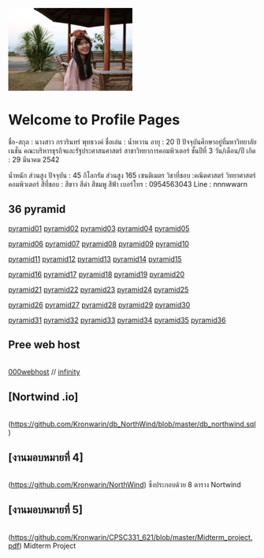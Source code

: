 <html>
<meta name="viewport" content="width=device-width, initial-scale=1">
<link rel="stylesheet" href="https://www.w3schools.com/w3css/4/w3.css">
<body>
    <div class="w3-container">
        <br /> <br /> <br /> 
  <img src="IMG_6102.JPG" class="w3-round-xxlarge" w3-center style="width:50%">
</div>
</body>
</html>


# Welcome to Profile Pages

ชื่อ-สกุล : นางสาว กรวรินทร์ พุทธวงค์
ชื่อเล่น : น้ำหวาน
อายุ : 20 ปี
ปัจจุบันศึกษาอยู่ที่มหาวิทยาลัยเนชั่น
คณะบริหารธุรกิจและรัฐประศาสนศาสตร์
สาขาวิทยาการคอมพิวเตอร์ ชั้นปีที่ 3
วัน/เดือน/ปี เกิด : 29 มีนาคม 2542

น้ำหนัก ส่วนสูง ปัจจุบัน : 45 กิโลกรัม ส่วนสูง 165 เซนติเมตร
วิชาที่ชอบ :คณิตศาสตร์ วิทยาศาสตร์ คอมพิวเตอร์
สีที่ชอบ : สีขาว สีดำ สีชมพู สีฟ้า
เบอร์โทร : 0954563043
Line : nnnwwarn

## 36 pyramid
<a href="https://github.com/Kronwarin/php_pyramid2/blob/master/namwarn_01.php" class="button">pyramid01</a>
<a href="https://github.com/Kronwarin/php_pyramid2/blob/master/namwarn_02.php" class="button">pyramid02</a>
<a href="https://github.com/Kronwarin/php_pyramid2/blob/master/namwarn_03.php" class="button">pyramid03</a>
<a href="https://github.com/Kronwarin/php_pyramid2/blob/master/namwarn_04.php" class="button">pyramid04</a>
<a href="https://github.com/Kronwarin/php_pyramid2/blob/master/namwarn_05.php" class="button">pyramid05</a>

<a href="https://github.com/Kronwarin/php_pyramid2/blob/master/namwarn_06.php" class="button">pyramid06</a>
<a href="https://github.com/Kronwarin/php_pyramid2/blob/master/namwarn_07.php" class="button">pyramid07</a>
<a href="https://github.com/Kronwarin/php_pyramid2/blob/master/namwarn_08.php" class="button">pyramid08</a>
<a href="https://github.com/Kronwarin/php_pyramid2/blob/master/namwarn_09.php" class="button">pyramid09</a>
<a href="https://github.com/Kronwarin/php_pyramid2/blob/master/namwarn_10.php" class="button">pyramid10</a>

<a href="https://github.com/Kronwarin/php_pyramid2/blob/master/namwarn_11.php" class="button">pyramid11</a>
<a href="https://github.com/Kronwarin/php_pyramid2/blob/master/namwarn_12.php" class="button">pyramid12</a>
<a href="https://github.com/Kronwarin/php_pyramid2/blob/master/namwarn_13.php" class="button">pyramid13</a>
<a href="https://github.com/Kronwarin/php_pyramid2/blob/master/namwarn_14.php" class="button">pyramid14</a>
<a href="https://github.com/Kronwarin/php_pyramid2/blob/master/namwarn_15.php" class="button">pyramid15</a>

<a href="https://github.com/Kronwarin/php_pyramid2/blob/master/namwarn_16.php" class="button">pyramid16</a>
<a href="https://github.com/Kronwarin/php_pyramid2/blob/master/namwarn_17.php" class="button">pyramid17</a>
<a href="https://github.com/Kronwarin/php_pyramid2/blob/master/namwarn_18.php" class="button">pyramid18</a>
<a href="https://github.com/Kronwarin/php_pyramid2/blob/master/namwarn_19.php" class="button">pyramid19</a>
<a href="https://github.com/Kronwarin/php_pyramid2/blob/master/namwarn_20.php" class="button">pyramid20</a>

<a href="https://github.com/Kronwarin/php_pyramid2/blob/master/namwarn_21.php" class="button">pyramid21</a>
<a href="https://github.com/Kronwarin/php_pyramid2/blob/master/namwarn_22.php" class="button">pyramid22</a>
<a href="https://github.com/Kronwarin/php_pyramid2/blob/master/namwarn_23.php" class="button">pyramid23</a>
<a href="https://github.com/Kronwarin/php_pyramid2/blob/master/namwarn_24.php" class="button">pyramid24</a>
<a href="https://github.com/Kronwarin/php_pyramid2/blob/master/namwarn_25.php" class="button">pyramid25</a>

<a href="https://github.com/Kronwarin/php_pyramid2/blob/master/namwarn_26.php" class="button">pyramid26</a>
<a href="https://github.com/Kronwarin/php_pyramid2/blob/master/namwarn_27.php" class="button">pyramid27</a>
<a href="https://github.com/Kronwarin/php_pyramid2/blob/master/namwarn_28.php" class="button">pyramid28</a>
<a href="https://github.com/Kronwarin/php_pyramid2/blob/master/namwarn_29.php" class="button">pyramid29</a>
<a href="https://github.com/Kronwarin/php_pyramid2/blob/master/namwarn_30.php" class="button">pyramid30</a>

<a href="https://github.com/Kronwarin/php_pyramid2/blob/master/namwarn_31.php" class="button">pyramid31</a>
<a href="https://github.com/Kronwarin/php_pyramid2/blob/master/namwarn_32.php" class="button">pyramid32</a>
<a href="https://github.com/Kronwarin/php_pyramid2/blob/master/namwarn_33.php" class="button">pyramid33</a>
<a href="https://github.com/Kronwarin/php_pyramid2/blob/master/namwarn_34.php" class="button">pyramid34</a>
<a href="https://github.com/Kronwarin/php_pyramid2/blob/master/namwarn_35.php" class="button">pyramid35</a>
<a href="https://github.com/Kronwarin/php_pyramid2/blob/master/namwarn_36.php" class="button">pyramid36</a>


## Pree web host 
<br>[000webhost](https://misbegot-rescue.000webhostapp.com) // [infinity](http://kronwawarn29.epizy.com/)


## [Nortwind .io]
<br>(https://github.com/Kronwarin/db_NorthWind/blob/master/db_northwind.sql) 


## [งานมอบหมายที่ 4]
<br>(https://github.com/Kronwarin/NorthWind) ซึ่งประกอบด้วย 8 ตาราง Nortwind


## [งานมอบหมายที่ 5]
<br>(https://github.com/Kronwarin/CPSC331_621/blob/master/Midterm_project.pdf) Midterm Project 
